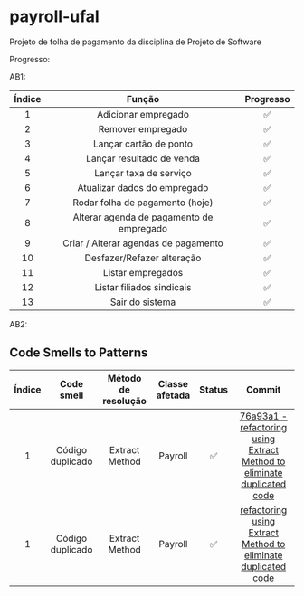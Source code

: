 # payroll-ufal
Projeto de folha de pagamento da disciplina de Projeto de Software

Progresso:

AB1:

| Índice   |          Função                        | Progresso |
|:--------:|:--------------------------------------:|:---------:|
|     1    |  Adicionar empregado                   |     ✅    |
|     2    |  Remover empregado                     |     ✅    |
|     3    |  Lançar cartão de ponto                |     ✅    |
|     4    |  Lançar resultado de venda             |     ✅    |
|     5    |  Lançar taxa de serviço                |     ✅    |
|     6    |  Atualizar dados do empregado          |     ✅    |
|     7    |  Rodar folha de pagamento (hoje)       |     ✅    |
|     8    |  Alterar agenda de pagamento de empregado |     ✅    |
|     9    |  Criar / Alterar agendas de pagamento  |     ✅    |
|    10    |  Desfazer/Refazer alteração            |     ✅    |
|    11    |  Listar empregados                     |     ✅    |
|    12    |  Listar filiados sindicais             |     ✅    |
|    13    |  Sair do sistema                       |     ✅    |

AB2:
## Code Smells to Patterns
| Índice   |     Code smell      | Método de resolução | Classe afetada| Status | Commit |
|:--------:|:-------------------:|:-------------------:|:-------------:|:------:|:------:|
|     1    |  Código duplicado   |    Extract Method   |     Payroll   |  ✅    | [76a93a1 - refactoring using Extract Method to eliminate duplicated code](https://github.com/edubarr/payroll-ufal/commit/76a93a108ee600e113a0784f2321c2ed7205e9ef) |
|     1    |  Código duplicado   |    Extract Method   |     Payroll   |  ✅    | [refactoring using Extract Method to eliminate duplicated code](https://github.com/edubarr/payroll-ufal/commit/76a93a108ee600e113a0784f2321c2ed7205e9ef) |